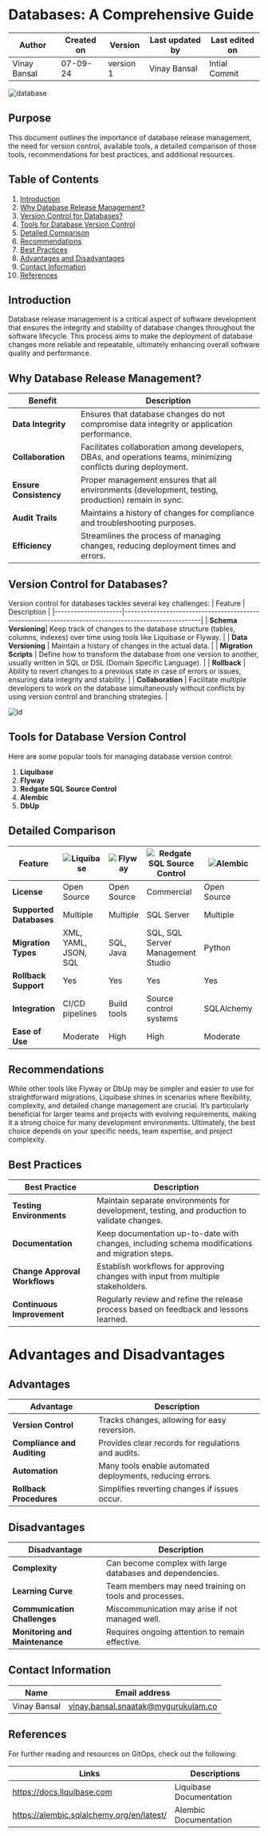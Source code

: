 # Databases: A Comprehensive Guide

  | Author        | Created on | Version | Last updated by | Last edited on |
  |-------------|---------|-------------|-------------|---------|
  | Vinay Bansal | 07-09-24 | version 1 | Vinay Bansal | Intial Commit |

![database](https://github.com/user-attachments/assets/5102e5e4-1b85-4d77-9f41-5a3173005ff4)

## Purpose 
This document outlines the importance of database release management, the need for version control, available tools, a detailed comparison of those tools, recommendations for best practices, and additional resources.

## Table of Contents

1. [Introduction](#introduction)
2. [Why Database Release Management?](#why-database-release-management)
3. [Version Control for Databases?](#version-control-for-databases)
4. [Tools for Database Version Control](#tools-for-database-version-control)
5. [Detailed Comparison](#detailed-comparison)
6. [Recommendations](#recommendations)
7. [Best Practices](#best-practices)
8. [Advantages and Disadvantages](#advantages-and-disadvantages)
9. [Contact Information](#contact-information)
10. [References](#references)
   
## Introduction
Database release management is a critical aspect of software development that ensures the integrity and stability of database changes throughout the software lifecycle. This process aims to make the deployment of database changes more reliable and repeatable, ultimately enhancing overall software quality and performance.

## Why Database Release Management?

| Benefit                | Description                                                                                 |
|-----------------------|---------------------------------------------------------------------------------------------|
| **Data Integrity**     | Ensures that database changes do not compromise data integrity or application performance.  |
| **Collaboration**      | Facilitates collaboration among developers, DBAs, and operations teams, minimizing conflicts during deployment. |
|**Ensure Consistency**| Proper management ensures that all environments (development, testing, production) remain in sync.|
| **Audit Trails**       | Maintains a history of changes for compliance and troubleshooting purposes.                 |
| **Efficiency**         | Streamlines the process of managing changes, reducing deployment times and errors.         |


## Version Control for Databases?
Version control for databases tackles several key challenges:
| Feature             | Description                                                                                          |
|---------------------|------------------------------------------------------------------------------------------------------|
| **Schema Versioning**| Keep track of changes to the database structure (tables, columns, indexes) over time using tools like Liquibase or Flyway. |
| **Data Versioning**  | Maintain a history of changes in the actual data. |
| **Migration Scripts** | Define how to transform the database from one version to another, usually written in SQL or DSL (Domain Specific Language). |
| **Rollback**         | Ability to revert changes to a previous state in case of errors or issues, ensuring data integrity and stability. |
| **Collaboration**    | Facilitate multiple developers to work on the database simultaneously without conflicts by using version control and branching strategies. |



![ld](https://github.com/user-attachments/assets/9d6bd67b-276b-4503-a50d-4d1d9f038838)

## Tools for Database Version Control
Here are some popular tools for managing database version control:
1. **Liquibase**
2. **Flyway**
3. **Redgate SQL Source Control**
4. **Alembic**
5. **DbUp**

## Detailed Comparison

| Feature                      | ![Liquibase](https://github.com/user-attachments/assets/9a36fac6-e9ee-4579-9807-84065ca345fe) | ![Flyway](https://github.com/user-attachments/assets/d98f1d01-be80-4b22-85ef-18eb2a8052de)  | ![Redgate SQL Source Control](https://github.com/user-attachments/assets/1b0328cb-f6c8-4151-a9f0-7229c87bb962) | ![Alembic](https://github.com/user-attachments/assets/ab82d360-d7b1-4d36-87e6-8678667d9239) | ![dbup](https://github.com/user-attachments/assets/6a7a0e9a-037d-44b3-a99c-b12b07afa33b) |
|------------------------------|-----------|--------|----------------------------|---------|------|
| **License**                  | Open Source | Open Source | Commercial                 | Open Source | Open Source |
| **Supported Databases**      | Multiple   | Multiple | SQL Server                 | Multiple | SQL Server, PostgreSQL |
| **Migration Types**          | XML, YAML, JSON, SQL | SQL, Java | SQL, SQL Server Management Studio | Python | C# |
| **Rollback Support**         | Yes       | Yes    | Yes                        | Yes     | No   |
| **Integration**              | CI/CD pipelines | Build tools | Source control systems | SQLAlchemy | .NET applications |
| **Ease of Use**              | Moderate  | High   | High                       | Moderate | Moderate |

## Recommendations
While other tools like Flyway or DbUp may be simpler and easier to use for straightforward migrations, Liquibase shines in scenarios where flexibility, complexity, and detailed change management are crucial. It’s particularly beneficial for larger teams and projects with evolving requirements, making it a strong choice for many development environments. Ultimately, the best choice depends on your specific needs, team expertise, and project complexity.

## Best Practices

| Best Practice                          | Description                                               |
|----------------------------------------|-----------------------------------------------------------|
| **Testing Environments**               | Maintain separate environments for development, testing, and production to validate changes.     |
| **Documentation**                      | Keep documentation up-to-date with changes, including schema modifications and migration steps.  |
| **Change Approval Workflows**          | Establish workflows for approving changes with input from multiple stakeholders.                 |
| **Continuous Improvement**             | Regularly review and refine the release process based on feedback and lessons learned.         |


# Advantages and Disadvantages
## Advantages

| Advantage                                      | Description                                             |
|------------------------------------------------|---------------------------------------------------------|
| **Version Control**                            | Tracks changes, allowing for easy reversion.           |
| **Compliance and Auditing**                    | Provides clear records for regulations and audits.      |
| **Automation**                                 | Many tools enable automated deployments, reducing errors. |
| **Rollback Procedures**                        | Simplifies reverting changes if issues occur.           |

## Disadvantages

| Disadvantage                                   | Description                                             |
|------------------------------------------------|---------------------------------------------------------|
| **Complexity**                                 | Can become complex with large databases and dependencies. |
| **Learning Curve**                             | Team members may need training on tools and processes.  |
| **Communication Challenges**                   | Miscommunication may arise if not managed well.         |
| **Monitoring and Maintenance**                 | Requires ongoing attention to remain effective.         |



## Contact Information

| Name | Email address|
|------|---------------------|
| Vinay Bansal | vinay.bansal.snaatak@mygurukulam.co |

## References
For further reading and resources on GitOps, check out the following:

| Links | Descriptions|
|------|---------------------|
| https://docs.liquibase.com | Liquibase Documentation |
| https://alembic.sqlalchemy.org/en/latest/ | Alembic Documentation |
